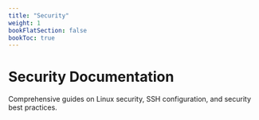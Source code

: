 ```yaml
---
title: "Security"
weight: 1
bookFlatSection: false
bookToc: true
---
```


# Security Documentation

Comprehensive guides on Linux security, SSH configuration, and security best practices.